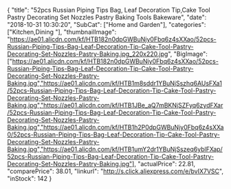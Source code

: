 {
	"title": "52pcs Russian Piping Tips Bag, Leaf Decoration Tip,Cake Tool Pastry Decorating Set Nozzles Pastry Baking Tools  Bakeware",
	"date": "2018-10-31 10:30:20",
	"SubCat": ["Home and Garden"],
	"categories": ["Kitchen,Dining "],
	"thumbnailImage": "https://ae01.alicdn.com/kf/HTB182n0dpGWBuNjy0Fbq6z4sXXao/52pcs-Russian-Piping-Tips-Bag-Leaf-Decoration-Tip-Cake-Tool-Pastry-Decorating-Set-Nozzles-Pastry-Baking.jpg_220x220.jpg",
	"BigImage": ["https://ae01.alicdn.com/kf/HTB182n0dpGWBuNjy0Fbq6z4sXXao/52pcs-Russian-Piping-Tips-Bag-Leaf-Decoration-Tip-Cake-Tool-Pastry-Decorating-Set-Nozzles-Pastry-Baking.jpg","https://ae01.alicdn.com/kf/HTB1m8sddr1YBuNjSszhq6AUsFXa1/52pcs-Russian-Piping-Tips-Bag-Leaf-Decoration-Tip-Cake-Tool-Pastry-Decorating-Set-Nozzles-Pastry-Baking.jpg","https://ae01.alicdn.com/kf/HTB1JBe_aQ7mBKNjSZFyq6zydFXar/52pcs-Russian-Piping-Tips-Bag-Leaf-Decoration-Tip-Cake-Tool-Pastry-Decorating-Set-Nozzles-Pastry-Baking.jpg","https://ae01.alicdn.com/kf/HTB1h2P0dpGWBuNjy0Fbq6z4sXXa0/52pcs-Russian-Piping-Tips-Bag-Leaf-Decoration-Tip-Cake-Tool-Pastry-Decorating-Set-Nozzles-Pastry-Baking.jpg","https://ae01.alicdn.com/kf/HTB1umY2dr1YBuNjSszeq6yblFXap/52pcs-Russian-Piping-Tips-Bag-Leaf-Decoration-Tip-Cake-Tool-Pastry-Decorating-Set-Nozzles-Pastry-Baking.jpg"],
	"actualPrice": 22.81,
	"comparePrice": 38.01,
	"linkurl": "http://s.click.aliexpress.com/e/bvIX7VSC",
	"inStock": 142
}
